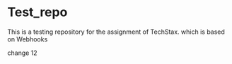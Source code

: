 # Test_repo
This is a testing repository for the assignment of TechStax. which is based on Webhooks

change 12
